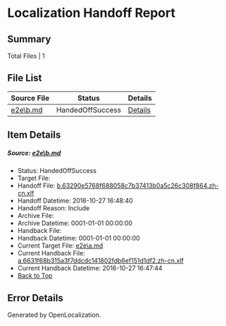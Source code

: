 # <a name='report-top'></a> Localization Handoff Report

## Summary
 Total Files | 1

## File List
 Source File | Status | Details 
 ----------- | ------ | ------- 
 [e2e\b.md](https://github.com/OpenLocalizationTestOrg/ol-test0/blob/8a035accfcc385d0911cd56466ba70b642577201/e2e/b.md) | HandedOffSuccess | [Details](#b152165e4e4a5fc83b7863db7dc1ecb4271b623f2)

## Item Details
##### <a name='b152165e4e4a5fc83b7863db7dc1ecb4271b623f2'></a> Source: [e2e\b.md](https://github.com/OpenLocalizationTestOrg/ol-test0/blob/8a035accfcc385d0911cd56466ba70b642577201/e2e/b.md)
* Status: HandedOffSuccess
* Target File: 
* Handoff File: [b.63290e5768f688058c7b37413b0a5c26c308f864.zh-cn.xlf](https://github.com/OpenLocalizationTestOrg/ol-test0-handoff/blob/e3e2411737d6708298bc99bb710c1f881be3ed73/ol-handoff/OpenLocalizationTestOrg/ol-test0-zhcn/shujia/ht/b.63290e5768f688058c7b37413b0a5c26c308f864.zh-cn.xlf)
* Handoff Datetime: 2016-10-27 16:48:40
* Handoff Reason: Include
* Archive File: 
* Archive Datetime: 0001-01-01 00:00:00
* Handback File: 
* Handback Datetime: 0001-01-01 00:00:00
* Current Target File: [e2e\a.md](https://github.com/OpenLocalizationTestOrg/ol-test0-zhcn/blob/4c3dfb13750aabb52892567e6c932e6e9fb4a26c/e2e/a.md)
* Current Handback File: [a.6631f68b315a3f7ddcdc141802fdb6ef151d1df2.zh-cn.xlf](https://github.com/OpenLocalizationTestOrg/ol-test0-handback/blob/a3e04c7b5c2bc4110c3e8f739c122758e2d53310/ol-handback/OpenLocalizationTestOrg/ol-test0-zhcn/shujia/ht/a.6631f68b315a3f7ddcdc141802fdb6ef151d1df2.zh-cn.xlf)
* Current Handback Datetime: 2016-10-27 16:47:44
* [Back to Top](#report-top)


## Error Details

Generated by OpenLocalization.
